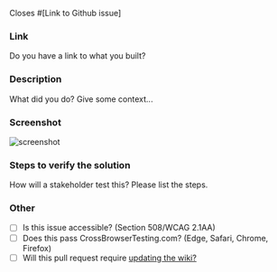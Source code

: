 Closes #[Link to Github issue]

### Link

Do you have a link to what you built?

### Description

What did you do? Give some context...

### Screenshot

![screenshot](https://link.to.png/)

### Steps to verify the solution

How will a stakeholder test this? Please list the steps.

### Other

- [ ] Is this issue accessible? (Section 508/WCAG 2.1AA)
- [ ] Does this pass CrossBrowserTesting.com? (Edge, Safari, Chrome, Firefox)
- [ ] Will this pull request require [updating the wiki?](https://github.com/WebDevStudios/wds-block-starter/wiki)
